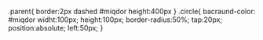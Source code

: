 .parent{
border:2px dashed #miqdor 
height:400px
}
.circle{
bacraund-color: #miqdor 
widht:100px;
height:100px;
border-radius:50%;
tap:20px;
position:absolute;
left:50px;
}